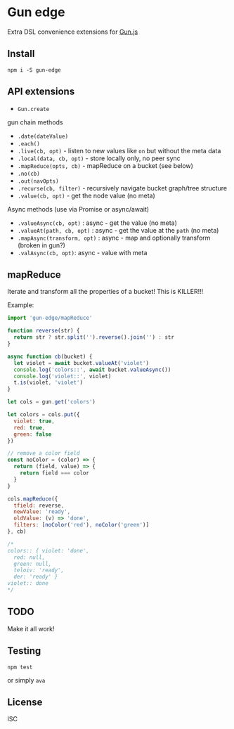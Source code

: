 # Gun edge

Extra DSL convenience extensions for [Gun.js](http://gun.js.org/)

## Install

`npm i -S gun-edge`

## API extensions

- `Gun.create`

gun chain methods
- `.date(dateValue)`
- `.each()`
- `.live(cb, opt)` - listen to new values like `on` but without the meta data
- `.local(data, cb, opt)` - store locally only, no peer sync
- `.mapReduce(opts, cb)` - mapReduce on a bucket (see below)
- `.no(cb)`
- `.out(navOpts)`
- `.recurse(cb, filter)` - recursively navigate bucket graph/tree structure
- `.value(cb, opt)` - get the node value (no meta)

Async methods (use via Promise or async/await)
- `.valueAsync(cb, opt)` : async - get the value (no meta)
- `.valueAt(path, cb, opt)` : async - get the value at the `path` (no meta)
- `.mapAsync(transform, opt)` : async - map and optionally transform (broken in gun?)
- `.valAsync(cb, opt)`: async - value with meta

## mapReduce

Iterate and transform all the properties of a bucket!
This is KILLER!!!

Example:

```js
import 'gun-edge/mapReduce'

function reverse(str) {
  return str ? str.split('').reverse().join('') : str
}

async function cb(bucket) {
  let violet = await bucket.valueAt('violet')
  console.log('colors::', await bucket.valueAsync())
  console.log('violet::', violet)
  t.is(violet, 'violet')
}

let cols = gun.get('colors')

let colors = cols.put({
  violet: true,
  red: true,
  green: false
})

// remove a color field
const noColor = (color) => {
  return (field, value) => {
    return field === color
  }
}

cols.mapReduce({
  tfield: reverse,
  newValue: 'ready',
  oldValue: (v) => 'done',
  filters: [noColor('red'), noColor('green')]
}, cb)

/*
colors:: { violet: 'done',
  red: null,
  green: null,
  teloiv: 'ready',
  der: 'ready' }
violet:: done
*/
```

## TODO

Make it all work!

## Testing

`npm test`

or simply `ava`


## License

ISC
